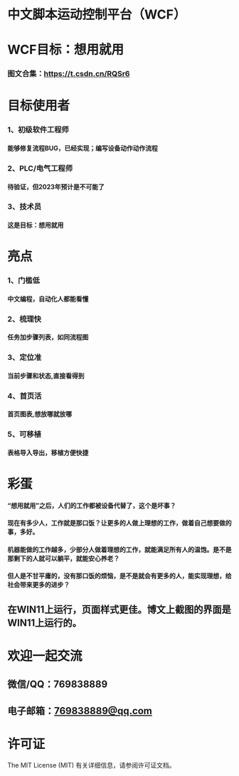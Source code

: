 # 中文脚本运动控制平台（WCF）
# WCF目标：想用就用
### 图文合集：https://t.csdn.cn/RQSr6

# 目标使用者
### 1、初级软件工程师
#### 能够修复流程BUG，已经实现；编写设备动作动作流程
### 2、PLC/电气工程师
#### 待验证，但2023年预计是不可能了
###  3、技术员
#### 这是目标：想用就用

# 亮点
### 1、门槛低
#### 中文编程，自动化人都能看懂
### 2、梳理快
#### 任务加步骤列表，如同流程图
### 3、定位准
#### 当前步骤和状态,直接看得到
### 4、首页活
#### 首页图表,想放哪就放哪
### 5、可移植
#### 表格导入导出，移植方便快捷

# 彩蛋
#### “想用就用”之后，人们的工作都被设备代替了，这个是坏事？
#### 现在有多少人，工作就是那口饭？让更多的人做上理想的工作，做着自己想要做的事，多好。
#### 机器能做的工作越多，少部分人做着理想的工作，就能满足所有人的温饱。是不是那剩下的人就可以躺平，就能安心养老？
#### 但人是不甘平庸的，没有那口饭的烦恼，是不是就会有更多的人，能实现理想，给社会带来更多的进步？
## 在WIN11上运行，页面样式更佳。博文上截图的界面是WIN11上运行的。

# 欢迎一起交流
## 微信/QQ：769838889
## 电子邮箱：769838889@qq.com

# 许可证
The MIT License (MIT) 有关详细信息，请参阅许可证文档。 
